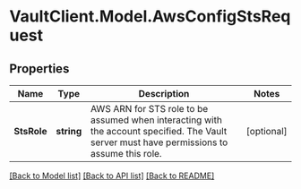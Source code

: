 # VaultClient.Model.AwsConfigStsRequest

## Properties

Name | Type | Description | Notes
------------ | ------------- | ------------- | -------------
**StsRole** | **string** | AWS ARN for STS role to be assumed when interacting with the account specified. The Vault server must have permissions to assume this role. | [optional] 

[[Back to Model list]](../README.md#documentation-for-models) [[Back to API list]](../README.md#documentation-for-api-endpoints) [[Back to README]](../README.md)

